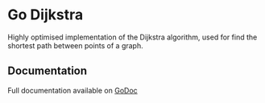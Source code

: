 # Go Dijkstra

Highly optimised implementation of the Dijkstra algorithm, used for
find the shortest path between points of a graph.

## Documentation

Full documentation available on [GoDoc](https://godoc.org/github.com/albertorestifo/dijkstra)
